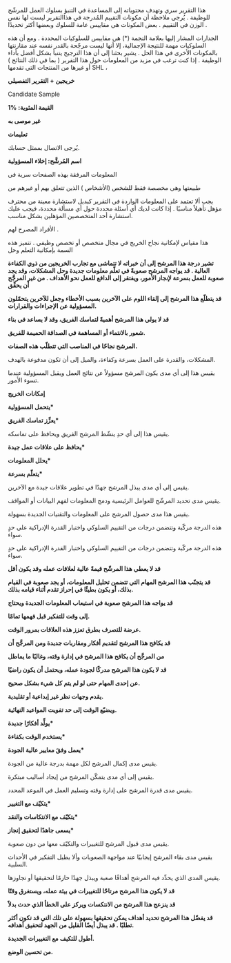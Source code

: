 هذا التقرير سري وتهدف محتوياته إلى المساعدة في التنبؤ بسلوك العمل للمرشّح للوظيفة . يُرجى ملاحظة أن مكونات التقييم المُدرجة في هذاالتقرير ليست لها نفس الوزن في التقييم . بعض المكونات هي مقاييس عامة للسلوك وبعضها أكثر تحديدًا .

الجدارات المشار إليها بعلامة النجمة (\*) هي مقاييس للسلوكيات المحددة . ومع أن هذه السلوكيات مهمة للنتيجة الإجمالية، إلا أنها ليست مرجّحة بالقدر نفسه عند مقارنتها بالمكونات الأخرى في هذا الحل . يشير بحثنا إلى أن هذا الترجيح يتنبأ بشكل أفضل بأداء الوظيفة . إذا كنت ترغب في مزيد من المعلومات حول هذا التقرير ( بما في ذلك النتائج ) أو غيرها من المنتجات التي تقدمها SHL ،

**خريجين + التقرير التفصيلي**

Candidate Sample

**القيمة المئوية: %1**

**غير موصى به**

**تعليمات**

يُرجى الاتصال بممثل حسابك.

**اسم المُرشَّح: إخلاء المسؤولية**

المعلومات المرفقة بهذه الصفحات سرية في

طبيعتها وهي مخصصة فقط للشخص (الأشخاص ) الذين تتعلق بهم أو غيرهم من

يجب ألا تعتمد على المعلومات الواردة في التقرير كبديل لاستشارة معينة من محترف مؤهل تأهيلاً مناسبًا . إذا كانت لديك أي أسئلة محددة حول أي مسألة محددة، فيجب عليك استشارة أحد المتخصصين المؤهلين بشكل مناسب.

الأفراد المصرح لهم .

هذا مقياس لإمكانية نجاح الخريج في مجال متخصص أو تخصص وظيفي . تتميز هذه السمة بإمكانية التعلم وحل

**تشير درجة هذا المرشح إلى أن خبراته لا تتماشى مع تجارب الخريجين من ذوي الكفاءة العالية . قد يواجه المرشح صعوبةً في تعلّم معلومات جديدة وحل المشكلات، وقد يجد صعوبة للعمل بسرعة لإنجاز الأمور، ويفتقر إلى الدافع للعمل نحو الأهداف . من غير المرجَّح أن يحقِّق**

**قد يتطلّع هذا المرشح إلى إلقاء اللوم على الآخرين بسبب الأخطاء وجعل للآخرين يتحمّلون المسؤولية عن الإجراءات والقرارات.**

**قد لا يولي هذا المرشح أهميةً لتماسك الفريق، وقد لا يساعد في بناء**

**شعور بالانتماء أو المساهمة في الصداقة الحميمة للفريق.**

**المرشح نجاحًا في المناصب التي تتطلّب هذه الصفات.**

المشكلات، والقدرة على العمل بسرعة وكفاءة، والميل إلى أن تكون مدفوعة بالهدف.

يقيس هذا إلى أي مدى يكون المرشح مسؤولاً عن نتائج العمل ويقبل المسؤولية عندما تسوء الأمور.

**إمكانات الخريج**

**يتحمل المسؤولية\***

**يعزِّز تماسك الفريق\***

يقيس هذا إلى أي حدِ ينشّط المرشح الفريق ويحافظ على تماسكه.

**يحافظ على علاقات عمل جيدة\***

**يحلل المعلومات\***

**يتعلّم بسرعة\***

يقيس إلى أي مدى يبذل المرشح جهدًا في تطوير علاقات جيدة مع الآخرين.

يقيس مدى تحديد المرشّح للعوامل الرئيسية ودمج المعلومات لفهم البيانات أو المواقف.

يقيس هذا مدى حصول المرشح على المعلومات والتقنيات الجديدة بسهولة.

هذه الدرجة مركّبة وتتضمن درجات من التقييم السلوكي واختبار القدرة الإدراكية على حدٍ سواء.

هذه الدرجة مركّبة وتتضمن درجات من التقييم السلوكي واختبار القدرة الإدراكية على حدٍ سواء.

**قد لا يعطي هذا المرشّح قيمةً عالية لعلاقات عمله وقد يكون أقل**

**قد يتجنّب هذا المرشح المهام التي تتضمن تحليل المعلومات، أو يجد صعوبة في القيام بذلك، أو يكون بطيئًا في إحراز تقدم أثناء قيامه بذلك.**

**قد يواجه هذا المرشح صعوبة في استيعاب المعلومات الجديدة ويحتاج**

**إلى وقت للتفكير قبل فهمها تمامًا.**

**عرضة للتصرف بطرق تعزز هذه العلاقات بمرور الوقت.**

**قد يكافح هذا المرشح لتقديم أفكار ومقاربات جديدة ومن المرجَّح أن**

**من المرجَّح أن يكافح هذا المرشح في إدارة وقته، وغالبًا ما يماطل**

**قد لا يكون هذا المرشح مدركًا لجودة عمله، ويحتمل أن يكون راضيًا**

**عن إحدى المهام حتى لو لم يتم كل شيء بشكل صحيح.**

**يقدم وجهات نظر غير إبداعية أو تقليدية.**

**ويضيّع الوقت إلى حد تفويت المواعيد النهائية.**

**يولِّد أفكارًا جديدة\***

**يستخدم الوقت بكفاءة\***

**يعمل وفقَ معايير عالية الجودة\***

يقيس مدى إكمال المرشح لكل مهمة بدرجة عالية من الجودة.

يقيس إلى أي مدى يتمكّن المرشح من إيجاد أساليب مبتكرة.

يقيس مدى قدرة المرشح على إدارة وقته وتسليم العمل في الموعد المحدد.

**يتكيّف مع التغيير\***

**يتكيّف مع الانتكاسات والنقد\***

**يسعى جاهدًا لتحقيق إنجاز\***

يقيس مدى قبول المرشح للتغييرات والتكيّف معها من دون صعوبة.

يقيس مدى بقاء المرشح إيجابيًا عند مواجهة الصعوبات وألا يطيل التفكير في الأحداث السلبية.

يقيس المدى الذي يحدِّد فيه المرشح أهدافًا صعبة ويبذل جهدًا حازمًا لتحقيقها أو تجاوزها.

**قد لا يكون هذا المرشح مرتاحًا للتغييرات في بيئة عمله، ويستغرق وقتًا**

**قد ينزعج هذا المرشح من الانتكسات ويركز على الخطأ الذي حدث بدلاً**

**قد يفضّل هذا المرشح تحديد أهداف يمكن تحقيقها بسهولة على تلك التي قد تكون أكثر تطلبًا . قد يبذل أيضًا القليل من الجهد لتحقيق أهدافه.**

**أطول للتكيف مع التغييرات الجديدة.**

**من تحسين الوضع.**